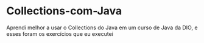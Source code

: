 # Collections-com-Java
 Aprendi melhor a usar o Collections do Java em um curso de Java da DIO, e esses foram os exercícios que eu executei
